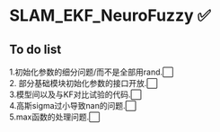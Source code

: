 # SLAM_EKF_NeuroFuzzy :white_check_mark:

## To do list
1.初始化参数的细分问题/而不是全部用rand.:white_large_square:\
2. 部分基础模块初始化参数的接口开放.:white_large_square:\
3.模型间以及与KF对比试验的代码.:white_large_square:\
4.高斯sigma过小导致nan的问题.:white_large_square:\
5.max函数的处理问题.:white_large_square:
